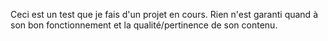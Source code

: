 Ceci est un test que je fais d'un projet en cours.
Rien n'est garanti quand à son bon fonctionnement et la qualité/pertinence de son contenu.